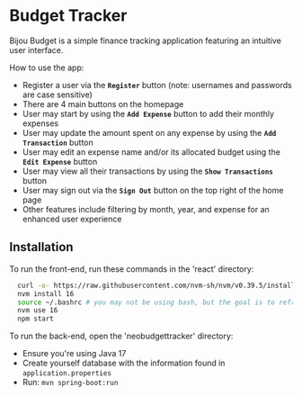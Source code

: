 
# Budget Tracker

Bijou Budget is a simple finance tracking application featuring an intuitive user interface.

How to use the app:  
* Register a user via the **`Register`** button (note: usernames and passwords are case sensitive)
* There are 4 main buttons on the homepage
* User may start by using the **`Add Expense`** button to add their monthly expenses  
* User may update the amount spent on any expense by using the **`Add Transaction`** button  
* User may edit an expense name and/or its allocated budget using the **`Edit Expense`** button  
* User may view all their transactions by using the **`Show Transactions`** button
* User may sign out via the **`Sign Out`** button on the top right of the home page  
* Other features include filtering by month, year, and expense for an enhanced user experience





## Installation

To run the front-end, run these commands in the 'react' directory:

```bash
  curl -o- https://raw.githubusercontent.com/nvm-sh/nvm/v0.39.5/install.sh | bash
  nvm install 16
  source ~/.bashrc # you may not be using bash, but the goal is to refresh your terminal
  nvm use 16
  npm start
```

To run the back-end, open the 'neobudgettracker' directory:

* Ensure you're using Java 17
* Create yourself database with the information found in `application.properties`
* Run: ```mvn spring-boot:run```
    
